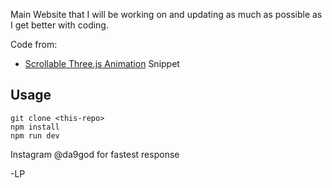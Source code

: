 Main Website that I will be working on and updating as much as possible as I get better with coding.

Code from:


- [Scrollable Three.js Animation](https://fireship.io/snippets/threejs-scrollbar-animation) Snippet

## Usage

```
git clone <this-repo>
npm install
npm run dev
```


Instagram @da9god for fastest response

-LP